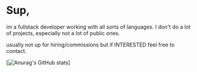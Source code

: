 # Sup, 

im a fullstack developer working with all sorts of languages. I don't do a lot of projects, especially not a lot of public ones.


usually not up for hiring/commissions but if INTERESTED feel free to contact.

[![Anurag's GitHub stats](https://github-readme-stats.vercel.app/api?username=zLancx&show_icons=true&theme=dark#gh-dark-mode-only)]

